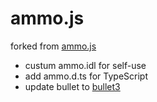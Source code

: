 ammo.js
=======

forked from [ammo.js](https://github.com/kripken/ammo.js)


* custum ammo.idl for self-use
* add ammo.d.ts for TypeScript
* update bullet to [bullet3](https://github.com/bulletphysics/bullet3)
